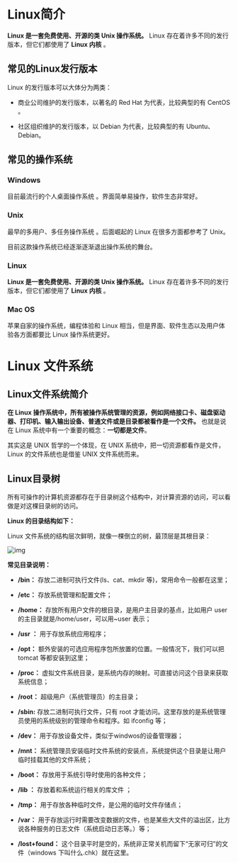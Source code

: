 # Linux简介



**Linux 是一套免费使用、开源的类 Unix 操作系统。** Linux 存在着许多不同的发行版本，但它们都使用了 **Linux 内核** 。



## 常见的Linux发行版本



Linux 的发行版本可以大体分为两类：



- 商业公司维护的发行版本，以著名的 Red Hat 为代表，比较典型的有 CentOS 。

- 社区组织维护的发行版本，以 Debian 为代表，比较典型的有 Ubuntu、Debian。



## 常见的操作系统



### Windows



目前最流行的个人桌面操作系统 。界面简单易操作，软件生态非常好。



### Unix



最早的多用户、多任务操作系统 。后面崛起的 Linux 在很多方面都参考了 Unix。



目前这款操作系统已经逐渐逐渐退出操作系统的舞台。



### Linux



**Linux 是一套免费使用、开源的类 Unix 操作系统。** Linux 存在着许多不同的发行版本，但它们都使用了 **Linux 内核** 。



### Mac OS



苹果自家的操作系统，编程体验和 Linux 相当，但是界面、软件生态以及用户体验各方面都要比 Linux 操作系统更好。



# Linux 文件系统



## Linux文件系统简介



**在 Linux 操作系统中，所有被操作系统管理的资源，例如网络接口卡、磁盘驱动器、打印机、输入输出设备、普通文件或是目录都被看作是一个文件。** 也就是说在 Linux 系统中有一个重要的概念：**一切都是文件**。



其实这是 UNIX 哲学的一个体现，在 UNIX 系统中，把一切资源都看作是文件，Linux 的文件系统也是借鉴 UNIX 文件系统而来。



## Linux目录树



所有可操作的计算机资源都存在于目录树这个结构中，对计算资源的访问，可以看做是对这棵目录树的访问。



**Linux 的目录结构如下：**



Linux 文件系统的结构层次鲜明，就像一棵倒立的树，最顶层是其根目录：



![img](https://notes-img2022.oss-cn-shenzhen.aliyuncs.com/img/image-20221025143807071.png)



**常见目录说明：**



- **/bin：** 存放二进制可执行文件(ls、cat、mkdir 等)，常用命令一般都在这里；

- **/etc：** 存放系统管理和配置文件；

- **/home：** 存放所有用户文件的根目录，是用户主目录的基点，比如用户 user 的主目录就是/home/user，可以用~user 表示；

- **/usr ：** 用于存放系统应用程序；

- **/opt：** 额外安装的可选应用程序包所放置的位置。一般情况下，我们可以把 tomcat 等都安装到这里；

- **/proc：** 虚拟文件系统目录，是系统内存的映射。可直接访问这个目录来获取系统信息；

- **/root：** 超级用户（系统管理员）的主目录；

- **/sbin:** 存放二进制可执行文件，只有 root 才能访问。这里存放的是系统管理员使用的系统级别的管理命令和程序。如 ifconfig 等；

- **/dev：** 用于存放设备文件，类似于windwos的设备管理器；

- **/mnt：** 系统管理员安装临时文件系统的安装点，系统提供这个目录是让用户临时挂载其他的文件系统；

- **/boot：** 存放用于系统引导时使用的各种文件；

- **/lib ：** 存放着和系统运行相关的库文件 ；

- **/tmp：** 用于存放各种临时文件，是公用的临时文件存储点；

- **/var：** 用于存放运行时需要改变数据的文件，也是某些大文件的溢出区，比方说各种服务的日志文件（系统启动日志等。）等；

- **/lost+found：** 这个目录平时是空的，系统非正常关机而留下“无家可归”的文件（windows 下叫什么.chk）就在这里。